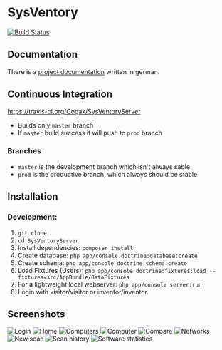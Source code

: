 # SysVentory
[![Build Status](https://travis-ci.org/Cogax/SysVentory.svg?branch=master)](https://travis-ci.org/Cogax/SysVentory)

## Documentation
There is a [project documentation](https://github.com/Cogax/SysVentoryServer/blob/master/doc/Dokumentation.pdf) written in german.

## Continuous Integration
https://travis-ci.org/Cogax/SysVentoryServer
* Builds only `master` branch
* If `master` build success it will push to `prod` branch

### Branches
* `master` is the development branch which isn't always sable
* `prod` is the productive branch, which always should be stable

## Installation

### Development:
1. `git clone`
2. `cd SysVentoryServer`
3. Install dependencies: `composer install`
4. Create database: `php app/console doctrine:database:create`
5. Create schema: `php app/console doctrine:schema:create`
6. Load Fixtures (Users): `php app/console doctrine:fixtures:load --fixtures=src/AppBundle/DataFixtures`
7. For a lightweight local webserver: `php app/console server:run`
8. Login with visitor/visitor or inventor/inventor

## Screenshots
![Login](https://github.com/Cogax/SysVentoryServer/blob/master/doc/screenshots/login.png)
![Home](https://github.com/Cogax/SysVentoryServer/blob/master/doc/screenshots/home.png)
![Computers](https://github.com/Cogax/SysVentoryServer/blob/master/doc/screenshots/computers.png)
![Computer](https://github.com/Cogax/SysVentoryServer/blob/master/doc/screenshots/computer.png)
![Compare](https://github.com/Cogax/SysVentoryServer/blob/master/doc/screenshots/compare.png)
![Networks](https://github.com/Cogax/SysVentoryServer/blob/master/doc/screenshots/networks.png)
![New scan](https://github.com/Cogax/SysVentoryServer/blob/master/doc/screenshots/scan_new.png)
![Scan history](https://github.com/Cogax/SysVentoryServer/blob/master/doc/screenshots/scanhistory.png)
![Software statistics](https://github.com/Cogax/SysVentoryServer/blob/master/doc/screenshots/stat_software.png)
